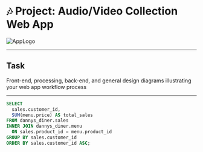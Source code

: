# 🎶 Project: Audio/Video Collection Web App
![AppLogo](https://github.com/user-attachments/assets/5e04318f-8299-46da-83cc-d4be96daeab4)

***

## Task
Front-end, processing, back-end, and general design diagrams illustrating your web app workflow process

***

````sql
SELECT 
  sales.customer_id, 
  SUM(menu.price) AS total_sales
FROM dannys_diner.sales
INNER JOIN dannys_diner.menu
  ON sales.product_id = menu.product_id
GROUP BY sales.customer_id
ORDER BY sales.customer_id ASC; 
````
